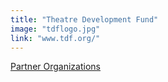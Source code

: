 ```yaml
---
title: "Theatre Development Fund‎"
image: "tdflogo.jpg"
link: "www.tdf.org/"
---
```


[Partner Organizations](/affiliated-artists/partner-organizations)